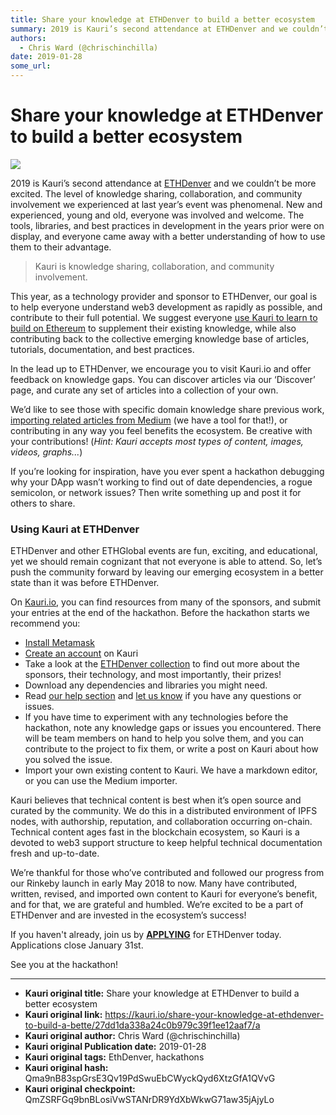 ```yaml
---
title: Share your knowledge at ETHDenver to build a better ecosystem
summary: 2019 is Kauri’s second attendance at ETHDenver and we couldn’t be more excited. The level of knowledge sharing, collaboration, and community involvement we experienced at last year’s event was phenomenal. New and experienced, young and old, everyone was involved and welcome. The tools, libraries, and best practices in development in the years prior were on display, and everyone came away with a better understanding of how to use them to their advantage. Kauri is knowledge sharing, collaboration,
authors:
  - Chris Ward (@chrischinchilla)
date: 2019-01-28
some_url: 
---
```


# Share your knowledge at ETHDenver to build a better ecosystem

![](https://ipfs.infura.io/ipfs/QmegHwDichPfP5Jqq2aFq3fGakARVXFA4LyfiXVTU7Lzn5)


2019 is Kauri’s second attendance at [ETHDenver](https://www.ethdenver.com) and we couldn’t be more excited. The level of knowledge sharing, collaboration, and community involvement we experienced at last year’s event was phenomenal. New and experienced, young and old, everyone was involved and welcome. The tools, libraries, and best practices in development in the years prior were on display, and everyone came away with a better understanding of how to use them to their advantage.

> Kauri is knowledge sharing, collaboration, and community involvement.

This year, as a technology provider and sponsor to ETHDenver, our goal is to help everyone understand web3 development as rapidly as possible, and contribute to their full potential. We suggest everyone [use Kauri to learn to build on Ethereum](https://beta.kauri.io) to supplement their existing knowledge, while also contributing back to the collective emerging knowledge base of articles, tutorials, documentation, and best practices.

In the lead up to ETHDenver, we encourage you to visit Kauri.io and offer feedback on knowledge gaps. You can discover articles via our ‘Discover’ page, and curate any set of articles into a collection of your own.

We’d like to see those with specific domain knowledge share previous work, [importing related articles from Medium](https://import.beta.kauri.io) (we have a tool for that!), or contributing in any way you feel benefits the ecosystem. Be creative with your contributions! (_Hint: Kauri accepts most types of content, images, videos, graphs..._)

If you’re looking for inspiration, have you ever spent a hackathon debugging why your DApp wasn’t working to find out of date dependencies, a rogue semicolon, or network issues? Then write something up and post it for others to share.

### Using Kauri at ETHDenver

ETHDenver and other ETHGlobal events are fun, exciting, and educational, yet we should remain cognizant that not everyone is able to attend. So, let’s push the community forward by leaving our emerging ecosystem in a better state than it was before ETHDenver.

On [Kauri.io](https://beta.kauri.io), you can find resources from many of the sponsors, and submit your entries at the end of the hackathon. Before the hackathon starts we recommend you:

- [Install Metamask](https://beta.kauri.io/article/2a587f3962044515937a8105cfa1568c/)
- [Create an account](https://beta.kauri.io/login) on Kauri
- Take a look at the [ETHDenver collection](https://beta.kauri.io/collection/5c4b1b5b92371c00018db874/ethdenver) to find out more about the sponsors, their technology, and most importantly, their prizes!
- Download any dependencies and libraries you might need.
- Read [our help section](https://beta.kauri.io/help) and [let us know](mailto:info@kauri.io) if you have any questions or issues.
- If you have time to experiment with any technologies before the hackathon, note any knowledge gaps or issues you encountered. There will be team members on hand to help you solve them, and you can contribute to the project to fix them, or write a post on Kauri about how you solved the issue.
- Import your own existing content to Kauri. We have a markdown editor, or you can use the Medium importer.

Kauri believes that technical content is best when it’s open source and curated by the community. We do this in a distributed environment of IPFS nodes, with authorship, reputation, and collaboration occurring on-chain. Technical content ages fast in the blockchain ecosystem, so Kauri is a devoted to web3 support structure to keep helpful technical documentation fresh and up-to-date.

We’re thankful for those who’ve contributed and followed our progress from our Rinkeby launch in early May 2018 to now. Many have contributed, written, revised, and imported own content to Kauri for everyone’s benefit, and for that, we are grateful and humbled. We’re excited to be a part of ETHDenver and are invested in the ecosystem’s success!

If you haven't already, join us by **[APPLYING](https://www.ethdenver.com/)** for ETHDenver today. Applications close January 31st.

See you at the hackathon!



---

- **Kauri original title:** Share your knowledge at ETHDenver to build a better ecosystem
- **Kauri original link:** https://kauri.io/share-your-knowledge-at-ethdenver-to-build-a-bette/27dd1da338a24c0b979c39f1ee12aaf7/a
- **Kauri original author:** Chris Ward (@chrischinchilla)
- **Kauri original Publication date:** 2019-01-28
- **Kauri original tags:** EthDenver, hackathons
- **Kauri original hash:** Qma9nB83spGrsE3Qv19PdSwuEbCWyckQyd6XtzGfA1QVvG
- **Kauri original checkpoint:** QmZSRFGq9bnBLosiVwSTANrDR9YdXbWkwG71aw35jAjyLo



